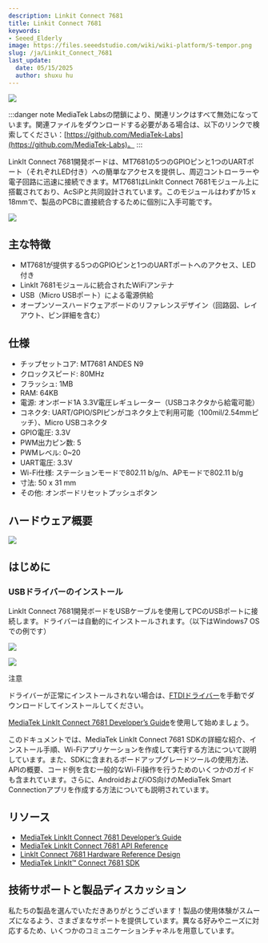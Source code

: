 ```yaml
---
description: Linkit Connect 7681
title: Linkit Connect 7681
keywords:
- Seeed_Elderly
image: https://files.seeedstudio.com/wiki/wiki-platform/S-tempor.png
slug: /ja/Linkit_Connect_7681
last_update:
  date: 05/15/2025
  author: shuxu hu
---
```



![](https://files.seeedstudio.com/wiki/Linkit_Connect_7681/img/Linkit_Connect_7681.jpg)

:::danger note
MediaTek Labsの閉鎖により、関連リンクはすべて無効になっています。関連ファイルをダウンロードする必要がある場合は、以下のリンクで検索してください：[https://github.com/MediaTek-Labs](https://github.com/MediaTek-Labs)。
:::

LinkIt Connect 7681開発ボードは、MT7681の5つのGPIOピンと1つのUARTポート（それぞれLED付き）への簡単なアクセスを提供し、周辺コントローラーや電子回路に迅速に接続できます。MT7681はLinkIt Connect 7681モジュール上に搭載されており、AcSiPと共同設計されています。このモジュールはわずか15 x 18mmで、製品のPCBに直接統合するために個別に入手可能です。

[![](https://files.seeedstudio.com/wiki/common/Get_One_Now_Banner.png)](https://www.seeedstudio.com/LinkIt-Connect-7681-Wi-Fi-HDK-for-IoT-p-2262.html)

主な特徴
------------

- MT7681が提供する5つのGPIOピンと1つのUARTポートへのアクセス、LED付き
- LinkIt 7681モジュールに統合されたWiFiアンテナ
- USB（Micro USBポート）による電源供給
- オープンソースハードウェアボードのリファレンスデザイン（回路図、レイアウト、ピン詳細を含む）

仕様
--------------

- チップセットコア: MT7681 ANDES N9
- クロックスピード: 80MHz
- フラッシュ: 1MB
- RAM: 64KB
- 電源: オンボード1A 3.3V電圧レギュレーター（USBコネクタから給電可能）
- コネクタ: UART/GPIO/SPIピンがコネクタ上で利用可能（100mil/2.54mmピッチ）、Micro USBコネクタ
- GPIO電圧: 3.3V
- PWM出力ピン数: 5
- PWMレベル: 0~20
- UART電圧: 3.3V
- Wi-Fi仕様: ステーションモードで802.11 b/g/n、APモードで802.11 b/g
- 寸法: 50 x 31 mm
- その他: オンボードリセットプッシュボタン

ハードウェア概要
-------------

![](https://files.seeedstudio.com/wiki/Linkit_Connect_7681/img/Linkit_Connect_7681_Block_Diagram.jpg)

はじめに
---------------

### USBドライバーのインストール

LinkIt Connect 7681開発ボードをUSBケーブルを使用してPCのUSBポートに接続します。ドライバーは自動的にインストールされます。（以下はWindows7 OSでの例です）

![](https://files.seeedstudio.com/wiki/Linkit_Connect_7681/img/Install_FT230X_driver.jpg)

![](https://files.seeedstudio.com/wiki/Linkit_Connect_7681/img/Install_FT230X_driver_ok.jpg)

<div className="admonition note">
  <p className="admonition-title">注意</p>
  ドライバーが正常にインストールされない場合は、<a className="external text" href="https://www.ftdichip.com/Drivers/VCP.htm" rel="nofollow" target="_blank">FTDIドライバー</a>を手動でダウンロードしてインストールしてください。
</div>

[MediaTek LinkIt Connect 7681 Developer’s Guide](https://labs.mediatek.com/fileMedia/download/60b77480-f08e-46de-b4ab-513916dcff75)を使用して始めましょう。

このドキュメントでは、MediaTek LinkIt Connect 7681 SDKの詳細な紹介、インストール手順、Wi-Fiアプリケーションを作成して実行する方法について説明しています。また、SDKに含まれるボードアップグレードツールの使用方法、APIの概要、コード例を含む一般的なWi-Fi操作を行うためのいくつかのガイドも含まれています。さらに、AndroidおよびiOS向けのMediaTek Smart Connectionアプリを作成する方法についても説明されています。

リソース
---------

- [MediaTek LinkIt Connect 7681 Developer’s Guide](https://labs.mediatek.com/fileMedia/download/60b77480-f08e-46de-b4ab-513916dcff75)
- [MediaTek LinkIt Connect 7681 API Reference](https://labs.mediatek.com/fileMedia/download/5a44333c-f56a-47e6-ad03-9acfa33c9561)
- [LinkIt Connect 7681 Hardware Reference Design](https://labs.mediatek.com/fileMedia/download/ff4f5863-55b0-4664-b189-b705153cf061)
- [MediaTek LinkIt™ Connect 7681 SDK](https://labs.mediatek.com/site/global/developer_tools/mediatek_7681/sdk_intro/index.gsp)

<!-- このMarkdownファイルはhttps://www.seeedstudio.com/wiki/Linkit_Connect_7681から作成されました -->

## 技術サポートと製品ディスカッション

私たちの製品を選んでいただきありがとうございます！製品の使用体験がスムーズになるよう、さまざまなサポートを提供しています。異なる好みやニーズに対応するため、いくつかのコミュニケーションチャネルを用意しています。

<div class="button_tech_support_container">
<a href="https://forum.seeedstudio.com/" class="button_forum"></a> 
<a href="https://www.seeedstudio.com/contacts" class="button_email"></a>
</div>

<div class="button_tech_support_container">
<a href="https://discord.gg/eWkprNDMU7" class="button_discord"></a> 
<a href="https://github.com/Seeed-Studio/wiki-documents/discussions/69" class="button_discussion"></a>
</div>